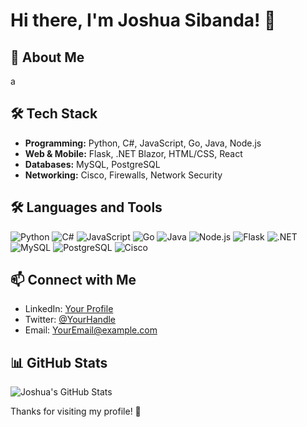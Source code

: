 # Hi there, I'm Joshua Sibanda! 👋

## 🚀 About Me

a

## 🛠️ Tech Stack

- **Programming:** Python, C#, JavaScript, Go, Java, Node.js
- **Web & Mobile:** Flask, .NET Blazor, HTML/CSS, React
- **Databases:** MySQL, PostgreSQL
- **Networking:** Cisco, Firewalls, Network Security

## 🛠️ Languages and Tools

![Python](https://img.shields.io/badge/Python-3776AB?style=for-the-badge&logo=python&logoColor=white)
![C#](https://img.shields.io/badge/C%23-239120?style=for-the-badge&logo=c-sharp&logoColor=white)
![JavaScript](https://img.shields.io/badge/JavaScript-F7DF1E?style=for-the-badge&logo=javascript&logoColor=black)
![Go](https://img.shields.io/badge/Go-00ADD8?style=for-the-badge&logo=go&logoColor=white)
![Java](https://img.shields.io/badge/Java-ED8B00?style=for-the-badge&logo=java&logoColor=white)
![Node.js](https://img.shields.io/badge/Node.js-43853D?style=for-the-badge&logo=node.js&logoColor=white)
![Flask](https://img.shields.io/badge/Flask-000000?style=for-the-badge&logo=flask&logoColor=white)
![.NET](https://img.shields.io/badge/.NET-512BD4?style=for-the-badge&logo=dotnet&logoColor=white)
![MySQL](https://img.shields.io/badge/MySQL-4479A1?style=for-the-badge&logo=mysql&logoColor=white)
![PostgreSQL](https://img.shields.io/badge/PostgreSQL-336791?style=for-the-badge&logo=postgresql&logoColor=white)
![Cisco](https://img.shields.io/badge/Cisco-1BA0D7?style=for-the-badge&logo=cisco&logoColor=white)

## 📫 Connect with Me

- LinkedIn: [Your Profile](#)
- Twitter: [@YourHandle](#)
- Email: [YourEmail@example.com](#)

## 📊 GitHub Stats

![Joshua's GitHub Stats](https://github-readme-stats.vercel.app/api?username=JoshuaSibanda&show_icons=true&theme=radical)

Thanks for visiting my profile! 🚀


